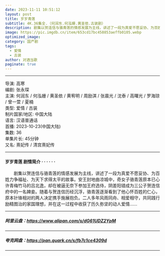 ```yaml
---
date: 2023-11-11 10:51:12
layout: post
title: 岁岁青莲
subtitle: 4K.36集全.（何润东.何泓姗.黄圣依.古装剧）
description: 剧集以贺连信与骆青莲的情感发展为主线，讲述了一段为真爱不愿妥协、为百姓力争福祉、为天下求得太平的故事。安王封地曲凉城中，奇女子骆青莲原本已心许青梅竹马的吕北逸.....
image: https://pic.imgdb.cn/item/653cd17bc458853aeffb0105.webp
optimized_image: 
category: 国产剧
tags:
  - 爱情
  - 古装
author: 对酒当歌
paginate: true
---
```


---

导演: 高寒  
编剧: 张永琛  
主演: 何润东 / 何泓姗 / 黄圣依 / 黄宥明 / 周励淇 / 张晨光 / 沈泰 / 高曙光 / 罗海琼 / 曾一萱 / 夏楠  
类型: 爱情 / 古装  
制片国家/地区: 中国大陆  
语言: 汉语普通话  
首播: 2023-10-23(中国大陆)  
集数: 36  
单集片长: 45分钟  
又名: 熹妃传 / 清宫熹妃传  

---

#### 岁岁青莲 剧情简介 · · · · · ·

　　剧集以贺连信与骆青莲的情感发展为主线，讲述了一段为真爱不愿妥协、为百姓力争福祉、为天下求得太平的故事。安王封地曲凉城中，奇女子骆青莲原本已心许青梅竹马的吕北逸，却在被逼无奈下参加王府选侍，阴差阳错成为三公子贺连信府中的一名婢妾。随着与贺连信历经沉浮，骆青莲逐渐看到了他心怀百姓的仁心，原本针锋相对的两人决定携手施展抱负。二人多年风雨同舟、相爱相守，共同践行励精图治的家国理想，并在这一过程中收获了历久弥坚的动人爱情……

---

##### 阿里云盘：<https://www.alipan.com/s/dG61UDZ2YpM>

---

##### 夸克网盘：<https://pan.quark.cn/s/fb7c1ce4309d>

---
